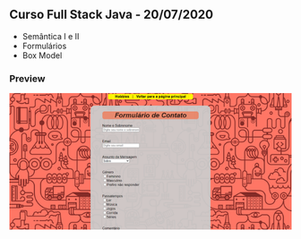 ## Curso Full Stack Java - 20/07/2020
* Semântica I e II
* Formulários
* Box Model

### Preview
![Imagem](https://github.com/4L1C3-R4BB1T/santander-coders/raw/main/_assets/aula03-ex1.png)
